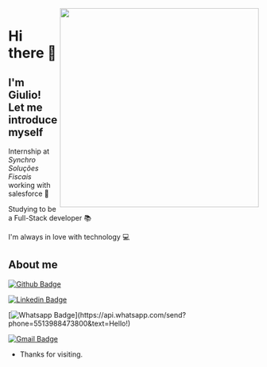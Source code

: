<img align="right" width="400" height="400" src="https://images.pexels.com/photos/2669220/pexels-photo-2669220.jpeg?cs=srgb&dl=pexels-jonas-ferlin-2669220.jpg&fm=jpg">

# Hi there 👋
## I'm Giulio! Let me introduce myself

Internship at *Synchro Soluções Fiscais* working with salesforce 👔

Studying to be a Full-Stack developer 📚

I'm always in love with technology 💻

## About me 
[![Github Badge](https://img.shields.io/badge/-Github-000?style=flat-square&logo=Github&logoColor=white&link=https://github.com/GiulioBernardi)](https://github.com/GiulioBernardi)

[![Linkedin Badge](https://img.shields.io/badge/-LinkedIn-blue?style=flat-square&logo=Linkedin&logoColor=white&link=https://www.linkedin.com/in/giulio-bernardi-ti/)](https://www.linkedin.com/in/giulio-bernardi-ti/)

[![Whatsapp Badge](https://img.shields.io/badge/-Whatsapp-4CA143?style=flat-square&labelColor=4CA143&logo=whatsapp&logoColor=white&link=https://api.whatsapp.com/send?phone=55u_telefone_5513988473800&text=Hello!)](https://api.whatsapp.com/send?phone=5513988473800&text=Hello!)

[![Gmail Badge](https://img.shields.io/badge/-Gmail-c14438?style=flat-square&logo=Gmail&logoColor=white&link=mailto:giulioccbernardi@gmail.com)](mailto:giulioccbernardi@gmail.com)
 
- Thanks for visiting. 
 




<!--
**GiulioBernardi/GiulioBernardi** is a ✨ _special_ ✨ repository because its `README.md` (this file) appears on your GitHub profile.

Here are some ideas to get you started:

- 🔭 I’m currently working on ...
- 🌱 I’m currently learning ...
- 👯 I’m looking to collaborate on ...
- 🤔 I’m looking for help with ...
- 💬 Ask me about ...
- 📫 How to reach me: ...
- 😄 Pronouns: ...
- ⚡ Fun fact: ...
-->
